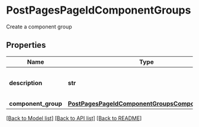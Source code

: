 # PostPagesPageIdComponentGroups

Create a component group
## Properties
Name | Type | Description | Notes
------------ | ------------- | ------------- | -------------
**description** | **str** | Description of the component group. | [optional] 
**component_group** | [**PostPagesPageIdComponentGroupsComponentGroup**](PostPagesPageIdComponentGroupsComponentGroup.md) |  | [optional] 

[[Back to Model list]](../README.md#documentation-for-models) [[Back to API list]](../README.md#documentation-for-api-endpoints) [[Back to README]](../README.md)


